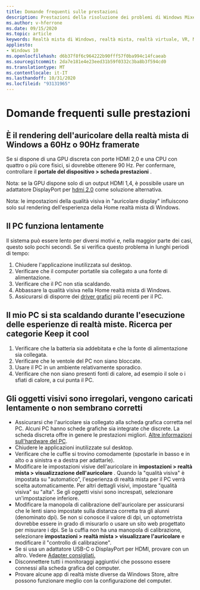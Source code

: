 ```yaml
---
title: Domande frequenti sulle prestazioni
description: Prestazioni della risoluzione dei problemi di Windows Mixed Reality che va oltre la documentazione standard del supporto clienti.
ms.author: v-hferrone
ms.date: 09/15/2020
ms.topic: article
keywords: Realtà mista di Windows, realtà mista, realtà virtuale, VR, MR, risoluzione dei problemi, errori, guida, supporto tecnico, prestazioni
appliesto:
- Windows 10
ms.openlocfilehash: d6b37f8f6c964222b90fff57f0ba994c14fcaeab
ms.sourcegitcommit: 2da7e181e4e23eed31b59f0332c3ba8b3f594cd0
ms.translationtype: MT
ms.contentlocale: it-IT
ms.lasthandoff: 10/31/2020
ms.locfileid: "93131965"
---
```

# <a name="performance-faqs"></a>Domande frequenti sulle prestazioni

## <a name="is-my-windows-mixed-reality-headset-rendering-at-60hz-or-90hz-framerate"></a>È il rendering dell'auricolare della realtà mista di Windows a 60Hz o 90Hz framerate

Se si dispone di una GPU discreta con porte HDMI 2,0 e una CPU con quattro o più core fisici, si dovrebbe ottenere 90 Hz. Per confermare, controllare il **portale del dispositivo > scheda prestazioni** .

Nota: se la GPU dispone solo di un output HDMI 1,4, è possibile usare un adattatore DisplayPort per [hdmi 2,0](recommended-adapters-for-windows-mixed-reality-capable-pcs.md) come soluzione alternativa.

Nota: le impostazioni della qualità visiva in "auricolare display" influiscono solo sul rendering dell'esperienza della Home realtà mista di Windows.

## <a name="my-pc-is-running-slowly"></a>Il PC funziona lentamente

Il sistema può essere lento per diversi motivi e, nella maggior parte dei casi, questo solo pochi secondi. Se si verifica questo problema in lunghi periodi di tempo:

1. Chiudere l'applicazione inutilizzata sul desktop.
2. Verificare che il computer portatile sia collegato a una fonte di alimentazione.
3. Verificare che il PC non stia scaldando.
4. Abbassare la qualità visiva nella Home realtà mista di Windows.
5. Assicurarsi di disporre dei [driver grafici](other-questions.md#my-graphics-driver-isnt-supported-im-getting-graphics-driver-failure-errors) più recenti per il PC.

## <a name="my-pc-is-warming-up-as-i-run-the-mixed-reality-experiences-how-do-i-keep-it-cool"></a>Il mio PC si sta scaldando durante l'esecuzione delle esperienze di realtà miste. Ricerca per categorie Keep it cool

1. Verificare che la batteria sia addebitata e che la fonte di alimentazione sia collegata.
2. Verificare che le ventole del PC non siano bloccate.
3. Usare il PC in un ambiente relativamente sporadico.
4. Verificare che non siano presenti fonti di calore, ad esempio il sole o i sfiati di calore, a cui punta il PC.

## <a name="my-visuals-are-choppy-load-slowly-or-dont-look-good"></a>Gli oggetti visivi sono irregolari, vengono caricati lentamente o non sembrano corretti

* Assicurarsi che l'auricolare sia collegato alla scheda grafica corretta nel PC. Alcuni PC hanno schede grafiche sia integrate che discrete. La scheda discreta offre in genere le prestazioni migliori. [Altre informazioni sull'hardware del PC](windows-mixed-reality-minimum-pc-hardware-compatibility-guidelines.md).
* Chiudere le applicazioni inutilizzate sul desktop.
* Verificare che le cuffie si trovino comodamente (spostarle in basso e in alto o a sinistra e a destra per adattarle).
* Modificare le impostazioni visive dell'auricolare in **impostazioni > realtà mista > visualizzazione dell'auricolare** . Quando la "qualità visiva" è impostata su "automatico", l'esperienza di realtà mista per il PC verrà scelta automaticamente. Per altri dettagli visivi, impostare "qualità visiva" su "alta". Se gli oggetti visivi sono increspati, selezionare un'impostazione inferiore.
* Modificare la manopola di calibrazione dell'auricolare per assicurarsi che le lenti siano impostate sulla distanza corretta tra gli alunni (denominato dpi). Se non si conosce il valore di dpi, un optometrista dovrebbe essere in grado di misurarlo o usare un sito web progettato per misurare i dpi. Se la cuffia non ha una manopola di calibrazione, selezionare **impostazioni > realtà mista > visualizzare l'auricolare** e modificare il "controllo di calibrazione".
* Se si usa un adattatore USB-C o DisplayPort per HDMI, provare con un altro. Vedere [Adapter consigliati.](recommended-adapters-for-windows-mixed-reality-capable-pcs.md)
* Disconnettere tutti i monitoraggi aggiuntivi che possono essere connessi alla scheda grafica del computer.
* Provare alcune app di realtà miste diverse da Windows Store, altre possono funzionare meglio con la configurazione del computer.
